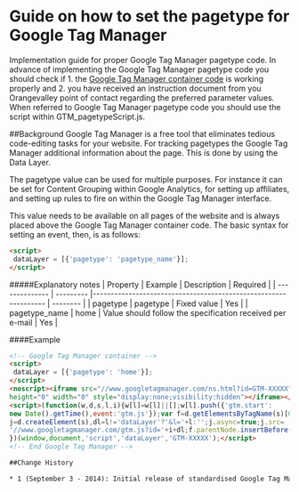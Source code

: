 Guide on how to set the pagetype for Google Tag Manager
=================================

Implementation guide for proper Google Tag Manager pagetype code. In advance of implementing the Google Tag Manager pagetype code you should check if 1. the [Google Tag Manager container code](https://github.com/orangevalley/GTM_standard) is working properly and 2. you have received an instruction document from you Orangevalley point of contact regarding the preferred parameter values. When referred to Google Tag Manager pagetype code you should use the script within GTM_pagetypeScript.js.

##Background
Google Tag Manager is a free tool that eliminates tedious code-editing tasks for your website. For tracking pagetypes the Google Tag Manager additional information about the page. This is done by using the Data Layer.

The pagetype value can be used for multiple purposes. For instance it can be set for Content Grouping within Google Analytics, for setting up affiliates, and setting up rules to fire on within the Google Tag Manager interface.

This value needs to be available on all pages of the website and is always placed above the Google Tag Manager container code. The basic syntax for setting an event, then, is as follows:

```html
<script>
 dataLayer = [{'pagetype': 'pagetype_name'}];
</script>
```

#####Explanatory notes
| Property       | Example   | Description                                                     | Required |
| -------------- | --------- |---------------------------------------------------------------- | -------- |
| pagetype          | pagetype     | Fixed value                                                     | Yes      |
| pagetype_name     | home    | Value should follow the specification received per e-mail | Yes      |


####Example
```html
<!-- Google Tag Manager container -->
<script>
 dataLayer = [{'pagetype': 'home'}];
</script>
<noscript><iframe src="//www.googletagmanager.com/ns.html?id=GTM-XXXXX"
height="0" width="0" style="display:none;visibility:hidden"></iframe></noscript>
<script>(function(w,d,s,l,i){w[l]=w[l]||[];w[l].push({'gtm.start':
new Date().getTime(),event:'gtm.js'});var f=d.getElementsByTagName(s)[0],
j=d.createElement(s),dl=l!='dataLayer'?'&l='+l:'';j.async=true;j.src=
'//www.googletagmanager.com/gtm.js?id='+i+dl;f.parentNode.insertBefore(j,f);
})(window,document,'script','dataLayer','GTM-XXXXX');</script>
<!-- End Google Tag Manager -->

##Change History

* 1 (September 3 - 2014): Initial release of standardised Google Tag Manager pagetype code
